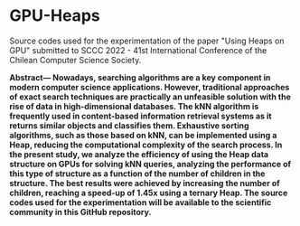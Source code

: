 # GPU-Heaps
Source codes used for the experimentation of the paper "Using Heaps on GPU" submitted to SCCC 2022 - 41st International Conference of the Chilean Computer Science Society.

__Abstract— Nowadays, searching algorithms are a key component in modern computer science applications. However, traditional approaches of exact search techniques are practically an unfeasible solution with the rise of data in high-dimensional databases. The kNN algorithm is frequently used in content-based information retrieval systems as it returns similar objects and classifies them. Exhaustive sorting algorithms, such as those based on kNN, can be implemented using a Heap, reducing the computational complexity of the search process. In the present study, we analyze the efficiency of using the Heap data structure on GPUs for solving kNN queries, analyzing the performance of this type of structure as a function of the number of children in the structure. The best results were achieved by increasing the number of children, reaching a speed-up of 1.45x using a ternary Heap. The source codes used for the experimentation will be available to the scientific community in this GitHub repository.__
